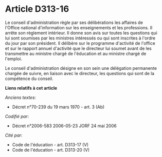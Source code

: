 # Article D313-16

Le conseil d'administration règle par ses délibérations les affaires de l'Office national d'information sur les enseignements
et les professions. Il arrête son règlement intérieur. Il donne son avis sur toutes les questions qui lui sont soumises par
les ministres intéressés ou qui sont inscrites à l'ordre du jour par son président. Il délibère sur le programme d'activité
de l'office et sur le rapport annuel d'activité que le directeur lui soumet avant de les transmettre au ministre chargé de
l'éducation et au ministre chargé de l'emploi.

Le conseil d'administration désigne en son sein une délégation permanente chargée de suivre, en liaison avec le directeur,
les questions qui sont de la compétence du conseil.

**Liens relatifs à cet article**

_Anciens textes_:

  - Décret n°70-239 du 19 mars 1970 - art. 3 (Ab)

_Codifié par_:

  - Décret n°2006-583 2006-05-23 JORF 24 mai 2006

_Cité par_:

  - Code de l'éducation - art. D313-17 (V)
  - Code de l'éducation - art. D313-20 (V)
